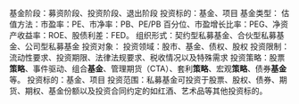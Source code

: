基金阶段：募资阶段、投资阶段、退出阶段
投资标的：基金、项目
基金类型：
估值方法：市盈率：PE、市净率：PB、PE/PB 百分位、市盈增长比率：PEG、净资产收益率：ROE、股债利差：FED。
组织形式：契约型私募基金、合伙型私募基金、公司型私募基金
投资对象：
投资领域：股市、基金、债权、股权
投资限制：流动性要求、投资期限、法律法规要求、税收情况以及特殊需求
投资策略：股票**策略**、事件驱动、组合**基金**、管理期货（CTA）、套利**策略**、宏观**策略**、债券**基金**等。
投资标的：基金、项目
投资范围：私募基金可投资于股票、股权、债券、期货、期权、基金份额以及投资合同约定的如红酒、艺术品等其他投资标的。